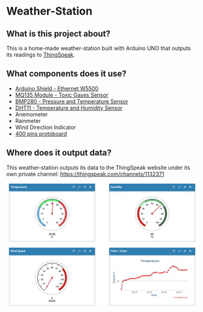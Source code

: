 # Weather-Station

## What is this project about?

This is a home-made weather-station built with Arduino UNO that outputs its readings to [ThingSpeak](https://thingspeak.com/).

## What components does it use?

* [Arduino Shield - Ethernet W5500](https://www.robocore.net/shields-arduino/arduino-shield-ethernet-w5500/)
* [MQ135 Module - Toxic Gases Sensor](https://www.robocore.net/sensor-gas/modulo-sensor-de-gases-toxicos-mq-135/)
* [BMP280 - Pressure and Temperature Sensor](https://www.robocore.net/sensor-ambiente/sensor-de-pressao-e-temperatura-bmp280/)
* [DHT11 - Temperature and Humidity Sensor](https://www.robocore.net/sensor-ambiente/sensor-de-temperatura-dht11/)
* Anemometer
* Rainmeter
* Wind Direction Indicator
* [400 pins protoboard](https://www.robocore.net/protoboard/protoboard-400-pontos/)

## Where does it output data?

This weather-station outputs its data to the ThingSpeak website under its own private channel:
https://thingspeak.com/channels/1132371

<p align="center">
  <img src="img/channel_overview.png">
</p>
